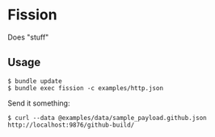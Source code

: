 # Fission

Does "stuff"

## Usage

```
$ bundle update
$ bundle exec fission -c examples/http.json
```

Send it something:

```
$ curl --data @examples/data/sample_payload.github.json http://localhost:9876/github-build/
```